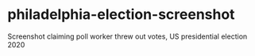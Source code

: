 # philadelphia-election-screenshot
Screenshot claiming poll worker threw out votes, US presidential election 2020
